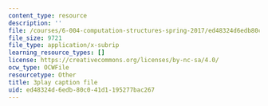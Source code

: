 ```yaml
---
content_type: resource
description: ''
file: /courses/6-004-computation-structures-spring-2017/ed48324d6edb80c041d1195277bac267_VkVe_wNU6RI.srt
file_size: 9721
file_type: application/x-subrip
learning_resource_types: []
license: https://creativecommons.org/licenses/by-nc-sa/4.0/
ocw_type: OCWFile
resourcetype: Other
title: 3play caption file
uid: ed48324d-6edb-80c0-41d1-195277bac267
---
```

